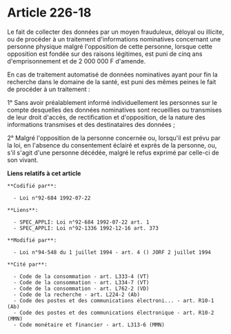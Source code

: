 # Article 226-18

Le fait de collecter des données par un moyen frauduleux, déloyal ou illicite, ou de procéder à un traitement d'informations
nominatives concernant une personne physique malgré l'opposition de cette personne, lorsque cette opposition est fondée sur
des raisons légitimes, est puni de cinq ans d'emprisonnement et de 2 000 000 F d'amende.

En cas de traitement automatisé de données nominatives ayant pour fin la recherche dans le domaine de la santé, est puni des
mêmes peines le fait de procéder à un traitement :

1° Sans avoir préalablement informé individuellement les personnes sur le compte desquelles des données nominatives sont
recueillies ou transmises de leur droit d'accès, de rectification et d'opposition, de la nature des informations transmises
et des destinataires des données ;

2° Malgré l'opposition de la personne concernée ou, lorsqu'il est prévu par la loi, en l'absence du consentement éclairé et
exprès de la personne, ou, s'il s'agit d'une personne décédée, malgré le refus exprimé par celle-ci de son vivant.

**Liens relatifs à cet article**

	**Codifié par**:

	  - Loi n°92-684 1992-07-22

	**Liens**:

	  - SPEC_APPLI: Loi n°92-684 1992-07-22 art. 1
	  - SPEC_APPLI: Loi n°92-1336 1992-12-16 art. 373

	**Modifié par**:

	  - Loi n°94-548 du 1 juillet 1994 - art. 4 () JORF 2 juillet 1994

	**Cité par**:

	  - Code de la consommation - art. L333-4 (VT)
	  - Code de la consommation - art. L334-7 (VT)
	  - Code de la consommation - art. L762-2 (VD)
	  - Code de la recherche - art. L224-2 (Ab)
	  - Code des postes et des communications électroni... - art. R10-1 (Ab)
	  - Code des postes et des communications électronique - art. R10-2 (MMN)
	  - Code monétaire et financier - art. L313-6 (MMN)
